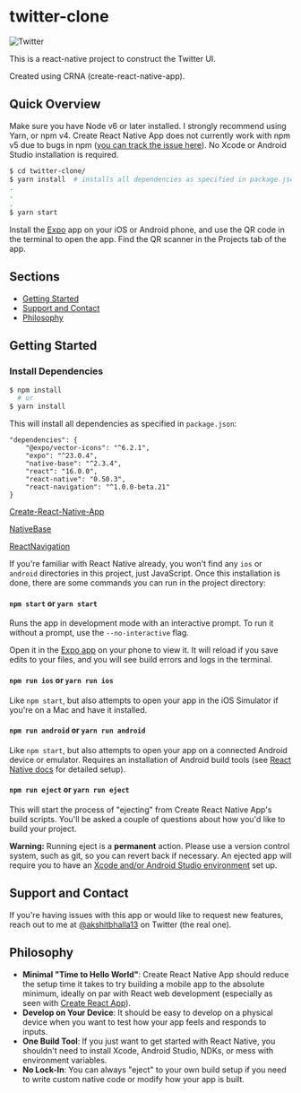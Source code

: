 # twitter-clone

![Twitter](https://www.shareicon.net/data/256x256/2017/02/24/879396_logo_512x512.png)

This is a react-native project to construct the Twitter UI.

Created using CRNA (create-react-native-app).



## Quick Overview

Make sure you have Node v6 or later installed. I strongly recommend using Yarn, or npm v4. Create React Native App does not currently work with npm v5 due to bugs in npm ([you can track the issue here](https://github.com/react-community/create-react-native-app/issues/233#issuecomment-305638103)). No Xcode or Android Studio installation is required.

```sh
$ cd twitter-clone/
$ yarn install  # installs all dependencies as specified in package.json
.
.
.
$ yarn start
```

Install the [Expo](https://expo.io) app on your iOS or Android phone, and use the QR code in the terminal to open the app. Find the QR scanner in the Projects tab of the app.

## Sections

* [Getting Started](#getting-started)
* [Support and Contact](#support-and-contact)
* [Philosophy](#philosophy)

## Getting Started


### Install Dependencies 

```sh
$ npm install
  # or
$ yarn install
```

This will install all dependencies as specified in `package.json`:
```
"dependencies": {
    "@expo/vector-icons": "^6.2.1",
    "expo": "^23.0.4",
    "native-base": "^2.3.4",
    "react": "16.0.0",
    "react-native": "0.50.3",
    "react-navigation": "^1.0.0-beta.21"
}
```
[Create-React-Native-App](https://facebook.github.io/react-native/docs/getting-started.html)

[NativeBase](https://docs.nativebase.io/) 

[ReactNavigation](https://reactnavigation.org/)

If you're familiar with React Native already, you won't find any `ios` or `android` directories in this project, just JavaScript. Once this installation is done, there are some commands you can run in the project directory:

#### `npm start` or `yarn start`

Runs the app in development mode with an interactive prompt. To run it without a prompt, use the `--no-interactive` flag.

Open it in the [Expo app](https://expo.io) on your phone to view it. It will reload if you save edits to your files, and you will see build errors and logs in the terminal.

#### `npm run ios` or `yarn run ios`

Like `npm start`, but also attempts to open your app in the iOS Simulator if you're on a Mac and have it installed.

#### `npm run android` or `yarn run android`

Like `npm start`, but also attempts to open your app on a connected Android device or emulator. Requires an installation of Android build tools (see [React Native docs](https://facebook.github.io/react-native/docs/getting-started.html) for detailed setup).

#### `npm run eject` or `yarn run eject`

This will start the process of "ejecting" from Create React Native App's build scripts. You'll be asked a couple of questions about how you'd like to build your project.

**Warning:** Running eject is a **permanent** action. Please use a version control system, such as git, so you can revert back if necessary. An ejected app will require you to have an [Xcode and/or Android Studio environment](https://facebook.github.io/react-native/docs/getting-started.html) set up.


## Support and Contact

If you're having issues with this app or would like to request new features, reach out to me at [@akshitbhalla13](https://goo.gl/kMku1B) on Twitter (the real one).

## Philosophy

* **Minimal "Time to Hello World"**: Create React Native App should reduce the setup time it takes to try building a mobile app to the absolute minimum, ideally on par with React web development (especially as seen with [Create React App](https://github.com/facebookincubator/create-react-app)).
* **Develop on Your Device**: It should be easy to develop on a physical device when you want to test how your app feels and responds to inputs.
* **One Build Tool**: If you just want to get started with React Native, you shouldn't need to install Xcode, Android Studio, NDKs, or mess with environment variables.
* **No Lock-In**: You can always "eject" to your own build setup if you need to write custom native code or modify how your app is built.
